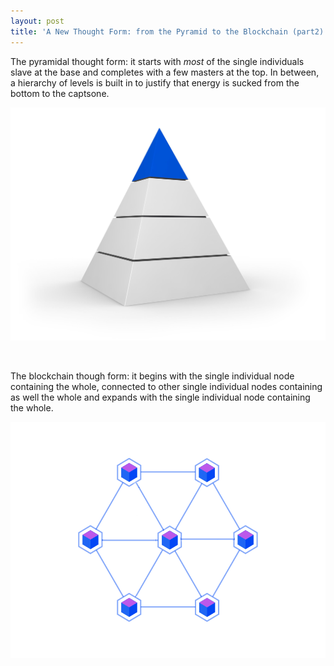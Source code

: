 ```yaml
---
layout: post
title: 'A New Thought Form: from the Pyramid to the Blockchain (part2)'
---
```


The pyramidal thought form: it starts with _most_ of the single individuals slave at the base and completes with a few masters at the top. In between, a hierarchy of levels is built in to justify that energy is sucked from the bottom to the captsone.

![Pyramid](https://raw.githubusercontent.com/julienhamonic/julienhamonic.github.io/master/images/maxresdefault.jpg)

<br>

The blockchain though form: it begins with the single individual node containing the whole, connected to other single individual nodes containing as well the whole and expands with the single individual node containing the whole.

![Blockchain](https://raw.githubusercontent.com/julienhamonic/julienhamonic.github.io/master/images/blockchain%20symbol.png)
